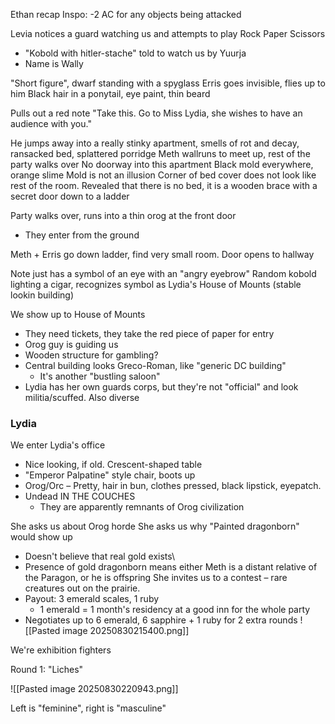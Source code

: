 Ethan recap
Inspo: -2 AC for any objects being attacked

Levia notices a guard watching us and attempts to play Rock Paper Scissors
- "Kobold with hitler-stache" told to watch us by Yuurja
- Name is Wally


"Short figure", dwarf standing with a spyglass
Erris goes invisible, flies up to him
Black hair in a ponytail, eye paint, thin beard

Pulls out a red note
"Take this. Go to Miss Lydia, she wishes to have an audience with you."

He jumps away into a really stinky apartment, smells of rot and decay, ransacked bed, splattered porridge
Meth wallruns to meet up, rest of the party walks over
No doorway into this apartment
Black mold everywhere, orange slime
Mold is not an illusion
Corner of bed cover does not look like rest of the room. Revealed that there is no bed, it is a wooden brace with a secret door down to a ladder 

Party walks over, runs into a thin orog at the front door
- They enter from the ground

Meth + Erris go down ladder, find very small room. Door opens to hallway

Note just has a symbol of an eye with an "angry eyebrow"
Random kobold lighting a cigar, recognizes symbol as Lydia's House of Mounts (stable lookin building)

We show up to House of Mounts
- They need tickets, they take the red piece of paper for entry
- Orog guy is guiding us
- Wooden structure for gambling?
- Central building looks Greco-Roman, like "generic DC building"
	- It's another "bustling saloon"
- Lydia has her own guards corps, but they're not "official" and look militia/scuffed. Also diverse

### Lydia
We enter Lydia's office
- Nice looking, if old. Crescent-shaped table
- "Emperor Palpatine" style chair, boots up
- Orog/Orc – Pretty, hair in bun, clothes pressed, black lipstick, eyepatch. 
- Undead IN THE COUCHES
	- They are apparently remnants of Orog civilization

She asks us about Orog horde
She asks us why "Painted dragonborn" would show up
- Doesn't believe that real gold exists\
- Presence of gold dragonborn means either Meth is a distant relative of the Paragon, or he is offspring
She invites us to a contest – rare creatures out on the prairie. 
- Payout: 3 emerald scales, 1 ruby
	- 1 emerald = 1 month's residency at a good inn for the whole party
- Negotiates up to 6 emerald, 6 sapphire + 1 ruby for 2 extra rounds
![[Pasted image 20250830215400.png]]

We're exhibition fighters

Round 1: "Liches"

![[Pasted image 20250830220943.png]]

Left is "feminine", right is "masculine"